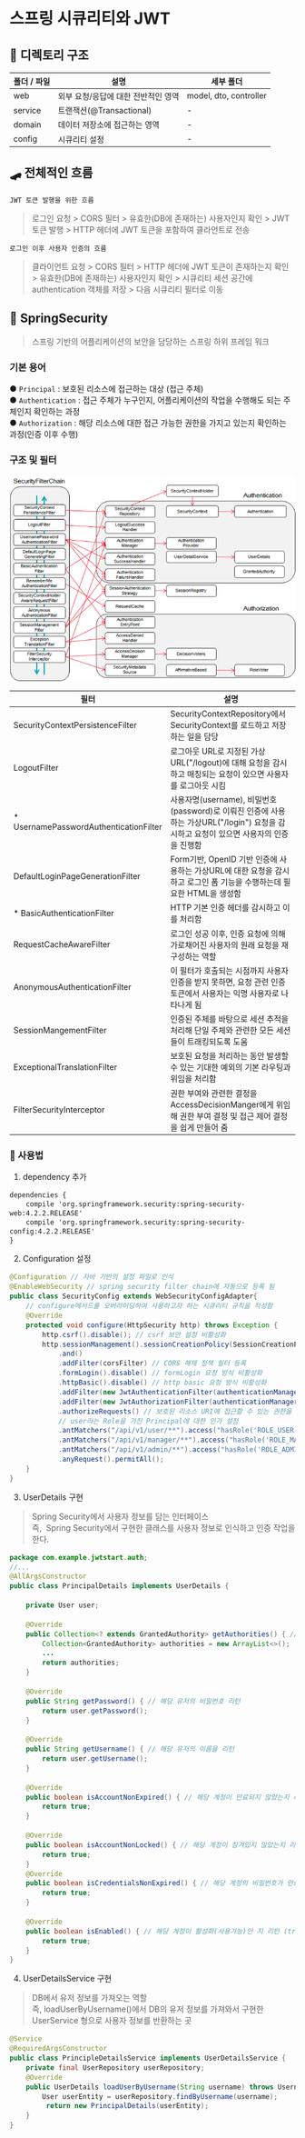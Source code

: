 # 스프링 시큐리티와 JWT

## 📁 디렉토리 구조

| 폴더 / 파일 | 설명                 | 세부 폴더                  |
|---------|--------------------|------------------------|
| web     | 외부 요청/응답에 대한 전반적인 영역 | model, dto, controller |
| service | 트랜잭션(@Transactional) | -                      |
| domain  | 데이터 저장소에 접근하는 영역   | -                      |
| config  | 시큐리티 설정         | - |


## 🛹 전체적인 흐름
`JWT 토큰 발행을 위한 흐름`
> 로그인 요청 > CORS 필터 > 유효한(DB에 존재하는) 사용자인지 확인 > JWT 토큰 발행 > HTTP 헤더에 JWT 토큰을 포함하여 클라언트로 전송

`로그인 이후 사용자 인증의 흐름`
> 클라이언트 요청 > CORS 필터 > HTTP 헤더에 JWT 토큰이 존재하는지 확인 > 유효한(DB에 존재하는) 사용자인지 확인 > 시큐리티 세션 공간에 authentication 객체를 저장 > 다음 시큐리티 필터로 이동

## 🔐 SpringSecurity

> 스프링 기반의 어플리케이션의 보안을 담당하는 스프링 하위 프레임 워크

### 기본 용어

 ● `Principal` : 보호된 리소스에 접근하는 대상 (접근 주체)    
 ● `Authentication` : 접근 주체가 누구인지, 어플리케이션의 작업을 수행해도 되는 주체인지 확인하는 과정   
 ● `Authorization` : 해당 리소스에 대한 접근 가능한 권한을 가지고 있는지 확인하는 과정(인증 이후 수행)

### 구조 및 필터

![img.png](img.png)

| 필터                                     | 설명                                                                                         |
|----------------------------------------|--------------------------------------------------------------------------------------------|
| SecurityContextPersistenceFilter       | SecurityContextRepository에서 SecurityContext를 로드하고 저장하는 일을 담당                               |
| LogoutFilter                           | 로그아웃 URL로 지정된 가상URL("/logout)에 대해 요청을 감시하고 매칭되는 요청이 있으면 사용자를 로그아웃 시킴                       |
| * UsernamePasswordAuthenticationFilter | 사용자명(username), 비밀번호(password)로 이뤄진 인증에 사용하는 가상URL("/login") 요청을 감시하고 요청이 있으면 사용자의 인증을 진행함 |
| DefaultLoginPageGenerationFilter       | Form기반, OpenID 기반 인증에 사용하는 가상URL에 대한 요청을 감시하고 로그인 폼 기능을 수행하는데 필요한 HTML을 생성함                |
| * BasicAuthenticationFilter            | HTTP 기본 인증 헤더를 감시하고 이를 처리함                                                                 |
| RequestCacheAwareFilter                | 로그인 성공 이후, 인증 요청에 의해 가로채어진 사용자의 원래 요청을 재구성하는 역할                                            |
| AnonymousAuthenticationFilter          | 이 필터가 호출되는 시점까지 사용자 인증을 받지 못하면, 요청 관련 인증 토큰에서 사용자는 익명 사용자로 나타나게 됨                          |
| SessionMangementFilter                 | 인증된 주체를 바탕으로 세션 추적을 처리해 단일 주체와 관련한 모든 세션들이 트래킹되도록 도움                                       |
| ExceptionalTranslationFilter           | 보호된 요청을 처리하는 동안 발생할 수 있는 기대한 예외의 기본 라우팅과 위임을 처리함                                           |
| FilterSecurityInterceptor              | 권한 부여와 관련한 결정을 AccessDecisionManger에게 위임해 권한 부여 결정 및 접근 제어 결정을 쉽게 만들어 줌                    |


### 📍 사용법

1. dependency 추가

```
dependencies {
	compile 'org.springframework.security:spring-security-web:4.2.2.RELEASE'
	compile 'org.springframework.security:spring-security-config:4.2.2.RELEASE'
}
```

2. Configuration 설정

````java
@Configuration // 자바 기반의 설정 파일로 인식
@EnableWebSecurity // spring security filter chain에 자동으로 등록 됨
public class SecurityConfig extends WebSecurityConfigAdapter{
    // configure메서드를 오버라이딩하여 사용하고자 하는 시큐리티 규칙을 작성함
    @Override
    protected void configure(HttpSecurity http) throws Exception {
        http.csrf().disable(); // csrf 보안 설정 비활성화
        http.sessionManagement().sessionCreationPolicy(SessionCreationPolicy.STATELESS) // 세션 사용 비활성화
            .and()
            .addFilter(corsFilter) // CORS 해제 정책 필터 등록
            .formLogin().disable() // formLogin 요청 방식 비활성화
            .httpBasic().disable() // http basic 요청 방식 비활성화
            .addFilter(new JwtAuthenticationFilter(authenticationManager())) // 사용자 인증 확인 및 JWT 토큰 발행하는 필터 추가
            .addFilter(new JwtAuthorizationFilter(authenticationManager(),userRepository)) // JWT 토큰 유효성 검사 및 시큐리티 세션에 Authentication 객체 저장하는 필터 추가
            .authorizeRequests() // 보호된 리소스 URI에 접근할 수 있는 권한을 설정
            // user라는 Role을 가진 Principal에 대한 인가 설정
            .antMatchers("/api/v1/user/**").access("hasRole('ROLE_USER') or hasRole('ROLE_MANAGER')  or hasRole('ROLE_ADMIN')")
            .antMatchers("/api/v1/manager/**").access("hasRole('ROLE_MANAGER') or hasRole('ROLE_ADMIN')")
            .antMatchers("/api/v1/admin/**").access("hasRole('ROLE_ADMIN')")
            .anyRequest().permitAll();
    }
}
````

3. UserDetails 구현

> Spring Security에서 사용자 정보를 담는 인터페이스    
> 즉, ︎ Spring Security에서 구현한 클래스를 사용자 정보로 인식하고 인증 작업을 한다.

```java
package com.example.jwtstart.auth;
//...
@AllArgsConstructor
public class PrincipalDetails implements UserDetails {
    
    private User user; 
    
    @Override
    public Collection<? extends GrantedAuthority> getAuthorities() { // 해당 유저의 권한을 리턴하는 곳
        Collection<GrantedAuthority> authorities = new ArrayList<>();
        ...
        return authorities;
    }

    @Override
    public String getPassword() { // 해당 유저의 비밀번호 리턴
        return user.getPassword();
    } 

    @Override
    public String getUsername() { // 해당 유저의 이름을 리턴
        return user.getUsername();
    } 

    @Override
    public boolean isAccountNonExpired() { // 해당 계정이 만료되지 않았는지 리턴(true: 만료 안됨)
        return true;
    } 

    @Override
    public boolean isAccountNonLocked() { // 해당 계정이 잠겨있지 않았는지 리턴(true: 잠기지 않음)
        return true;
    } 
    @Override
    public boolean isCredentialsNonExpired() { // 해당 계정의 비밀번호가 만료되지 않았는 리턴(true: 만료 안됨)
        return true;
    } 

    @Override
    public boolean isEnabled() { // 해당 계정이 활성화(사용가능)인 지 리턴 (true: 활성화)
        return true;
    }
}

```


4. UserDetailsService 구현
> DB에서 유저 정보를 가져오는 역할   
> 즉, loadUserByUsername()에서 DB의 유저 정보를 가져와서 구현한 UserService 형으로 사용자 정보를 반환하는 곳

```java
@Service
@RequiredArgsConstructor
public class PrincipleDetailsService implements UserDetailsService {
    private final UserRepository userRepository;
    @Override
    public UserDetails loadUserByUsername(String username) throws UsernameNotFoundException {
        User userEntity = userRepository.findByUsername(username);
         return new PrincipalDetails(userEntity);
    }
}
```

